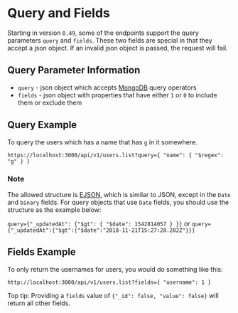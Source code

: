 # Query and Fields

Starting in version `0.49`, some of the endpoints support the query parameters `query` and `fields`. These two fields are special in that they accept a json object. If an invalid json object is passed, the request will fail.

## Query Parameter Information

* `query` - json object which accepts [MongoDB](https://docs.mongodb.com/manual/reference/operator/query/) query operators
* `fields` - json object with properties that have either `1` or `0` to include them or exclude them

## Query Example

To query the users which has a name that has `g` in it somewhere.

`https://localhost:3000/api/v1/users.list?query={ "name": { "$regex": "g" } }`

### **Note**

The allowed structure is [EJSON](https://docs.meteor.com/api/ejson.html), which is similar to JSON, except in the `Date` and `binary` fields. For query objects that use `Date` fields, you should use the structure as the example below:

`query={"_updatedAt": {"$gt": { "$date": 1542814057 } }}` or `query={"_updatedAt":{"$gt":{"$date":"2018-11-21T15:27:28.202Z"}}}`

## Fields Example

To only return the usernames for users, you would do something like this:

`http://localhost:3000/api/v1/users.list?fields={ "username": 1 }`

Top tip: Providing a `fields` value of `{"_id": false, "value": false}` will return all other fields.

